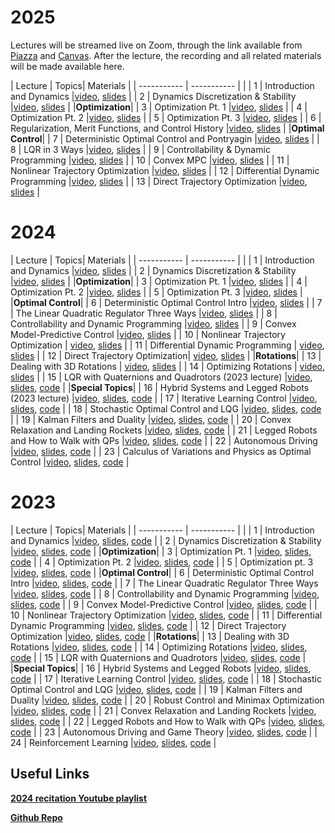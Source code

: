 # 2025

Lectures will be streamed live on Zoom, through the link available from [Piazza](https://piazza.com/cmu/spring2025/16745/home) and [Canvas](https://canvas.cmu.edu/courses/46532). After the lecture, the recording and all related materials will be made available here.

| Lecture     | Topics| Materials |
| ----------- | -----------         | | 
| 1     | Introduction and Dynamics      |[video](https://www.youtube.com/watch?v=SvAYJC7jug8&list=PLZnJoM76RM6IAJfMXd1PgGNXn3dxhkVgI), [slides](https://github.com/Optimal-Control-16-745/lecture-notebooks/tree/main/Lecture%201) |
| 2     | Dynamics Discretization & Stability      |[video](https://www.youtube.com/watch?v=_Swoo8n7DFM&list=PLZnJoM76RM6IAJfMXd1PgGNXn3dxhkVgI&index=2), [slides](https://github.com/Optimal-Control-16-745/lecture-notebooks/tree/main/Lecture%202) |
|**Optimization**|
| 3     | Optimization Pt. 1      |[video](https://www.youtube.com/watch?v=f7yF0KOV-sI&list=PLZnJoM76RM6IAJfMXd1PgGNXn3dxhkVgI&index=3), [slides](https://github.com/Optimal-Control-16-745/lecture-notebooks/tree/main/Lecture%203) |
| 4     | Optimization Pt. 2      |[video](https://www.youtube.com/watch?v=lIuPIlDxLNU&list=PLZnJoM76RM6IAJfMXd1PgGNXn3dxhkVgI&index=4), [slides](https://github.com/Optimal-Control-16-745/lecture-notebooks/tree/main/Lecture%204) |
| 5     | Optimization Pt. 3      |[video](https://www.youtube.com/watch?v=bsBXk17rff4&list=PLZnJoM76RM6IAJfMXd1PgGNXn3dxhkVgI&index=5), [slides](https://github.com/Optimal-Control-16-745/lecture-notebooks/tree/main/Lecture%205) |
| 6     | Regularization, Merit Functions, and Control History  |[video](https://www.youtube.com/watch?v=8N10U68kS5M&list=PLZnJoM76RM6IAJfMXd1PgGNXn3dxhkVgI&index=6), [slides](https://github.com/Optimal-Control-16-745/lecture-notebooks/tree/main/Lecture%206) |
|**Optimal Control**|
| 7     | Deterministic Optimal Control and Pontryagin  |[video](https://www.youtube.com/watch?v=ZoLmQB6C7WU&list=PLZnJoM76RM6IAJfMXd1PgGNXn3dxhkVgI&index=7), [slides](https://github.com/Optimal-Control-16-745/lecture-notebooks/tree/main/Lecture%207) |
| 8     | LQR in 3 Ways  |[video](https://www.youtube.com/watch?v=9_je9YOKtew&list=PLZnJoM76RM6IAJfMXd1PgGNXn3dxhkVgI&index=8), [slides](https://github.com/Optimal-Control-16-745/lecture-notebooks/tree/main/Lecture%208) |
| 9     | Controllability & Dynamic Programming  |[video](https://www.youtube.com/watch?v=RtGsW12LRjk&list=PLZnJoM76RM6IAJfMXd1PgGNXn3dxhkVgI&index=9), [slides](https://github.com/Optimal-Control-16-745/lecture-notebooks/tree/main/Lecture%209) |
| 10     | Convex MPC  |[video](https://www.youtube.com/watch?v=J7lh-uF3wlY&list=PLZnJoM76RM6IAJfMXd1PgGNXn3dxhkVgI&index=10), [slides](https://github.com/Optimal-Control-16-745/lecture-notebooks/tree/main/Lecture%2010) |
| 11     | Nonlinear Trajectory Optimization  |[video](https://www.youtube.com/watch?v=ERGKQ2ieYW8&list=PLZnJoM76RM6IAJfMXd1PgGNXn3dxhkVgI&index=11), [slides](https://github.com/Optimal-Control-16-745/lecture-notebooks/tree/main/Lecture%2011) |
| 12     | Differential Dynamic Programming  |[video](https://www.youtube.com/watch?v=JFiIZ8Iwj6Y&list=PLZnJoM76RM6IAJfMXd1PgGNXn3dxhkVgI&index=12), [slides](https://github.com/Optimal-Control-16-745/lecture-notebooks/tree/main/Lecture%2012) |
| 13     | Direct Trajectory Optimization  |[video](https://www.youtube.com/watch?v=8VZ0MZ_JpgE&list=PLZnJoM76RM6IAJfMXd1PgGNXn3dxhkVgI&index=13), [slides](https://github.com/Optimal-Control-16-745/lecture-notebooks/tree/main/Lecture%2013) |

# 2024

| Lecture     | Topics| Materials |
| ----------- | -----------         | | 
| 1     | Introduction and Dynamics      |[video](https://www.youtube.com/watch?v=Kj88Nory8ec), [slides](https://github.com/Optimal-Control-16-745/lecture-notebooks/tree/master/Lecture%201) |
| 2     | Dynamics Discretization & Stability      |[video](https://youtu.be/Ne6oUqjAT6o), [slides](https://github.com/Optimal-Control-16-745/lecture-notebooks/tree/master/Lecture%202) |
|**Optimization**|
| 3     | Optimization Pt. 1      |[video](https://www.youtube.com/watch?v=FV8r2o0ZUiM), [slides](https://github.com/Optimal-Control-16-745/lecture-notebooks/tree/master/Lecture%203) |
| 4     | Optimization Pt. 2      |[video](https://www.youtube.com/watch?v=VPvpe75JHNQ), [slides](https://github.com/Optimal-Control-16-745/lecture-notebooks/tree/master/Lecture%204) |
| 5     | Optimization Pt. 3      |[video](https://www.youtube.com/watch?v=-f1pu8vsnYw), [slides](https://github.com/Optimal-Control-16-745/lecture-notebooks/tree/master/Lecture%205) |
|**Optimal Control**|
| 6     | Deterministic Optimal Control Intro      |[video](https://www.youtube.com/watch?v=u9vNBi62HsI), [slides](https://github.com/Optimal-Control-16-745/lecture-notebooks/tree/master/Lecture%206) |
| 7     | The Linear Quadratic Regulator Three Ways      |[video](https://www.youtube.com/watch?v=LcLCE7KiEB8), [slides](https://github.com/Optimal-Control-16-745/lecture-notebooks/tree/master/Lecture%207) |
| 8     | Controllability and Dynamic Programming      |[video](https://www.youtube.com/watch?v=cgRaP_TYZow), [slides](https://github.com/Optimal-Control-16-745/lecture-notebooks/tree/master/Lecture%208) |
| 9     | Convex Model-Predictive Control      |[video](https://www.youtube.com/watch?v=i-XEj8JY4Y0), [slides](https://github.com/Optimal-Control-16-745/lecture-notebooks/tree/master/Lecture%209) |
| 10    | Nonlinear Trajectory Optimization | [video](https://www.youtube.com/watch?v=t0vaNTZIC20), [slides](https://github.com/Optimal-Control-16-745/lecture-notebooks/tree/master/Lecture%2010) |
| 11    | Differential Dynamic Programming | [video](https://www.youtube.com/watch?v=qusvkcoHyz0), [slides](https://github.com/Optimal-Control-16-745/lecture-notebooks/tree/master/Lecture%2011) |
| 12    | Direct Trajectory Optimization| [video](https://youtu.be/8VAiAxa6-sM?si=OwQXgYkxcPXdHRyC), [slides](https://github.com/Optimal-Control-16-745/lecture-notebooks/tree/master/Lecture%2012) |
|**Rotations**|
| 13    | Dealing with 3D Rotations | [video](https://youtu.be/0ONcoIqfT5E?si=Q1at3Kxm8rOrmg2i), [slides](https://github.com/Optimal-Control-16-745/lecture-notebooks/tree/master/Lecture%2013) |
| 14    | Optimizing Rotations | [video](https://www.youtube.com/watch?v=8InVEfutyrQ), [slides](https://github.com/Optimal-Control-16-745/lecture-notebooks/tree/master/Lecture%2014) |
| 15     | LQR with Quaternions and Quadrotors (2023 lecture)  |[video](https://youtu.be/AxmE2uTPglg?si=3yci5Z8Dkhttcmsj), [slides](https://github.com/Optimal-Control-16-745/lecture-notebooks-2023/blob/main/Lecture%2015/Lecture%2015.pdf), [code](https://github.com/Optimal-Control-16-745/lecture-notebooks-2023/tree/main/Lecture%2015) | 
|**Special Topics**|
| 16     | Hybrid Systems and Legged Robots (2023 lecture)    |[video](https://youtu.be/3k2HXavhaY0?si=5VEvY7aWaGthtOvB), [slides](https://github.com/Optimal-Control-16-745/lecture-notebooks-2023/blob/main/Lecture%2016/Lecture%2016.pdf), [code](https://github.com/Optimal-Control-16-745/lecture-notebooks-2023/tree/main/Lecture%2016) | 
| 17     | Iterative Learning Control    |[video](https://www.youtube.com/watch?v=sscRS2RMVvw&t=1468s), [slides](https://github.com/Optimal-Control-16-745/lecture-notebooks/blob/master/Lecture%2017/Lecture%2017.pdf), [code](https://github.com/Optimal-Control-16-745/lecture-notebooks/tree/master/Lecture%2017) | 
| 18     | Stochastic Optimal Control and LQG     |[video](https://www.youtube.com/watch?v=gYXqNfmEW18), [slides](https://github.com/Optimal-Control-16-745/lecture-notebooks/blob/master/Lecture%2018/Lecture%2018.pdf), [code](https://github.com/Optimal-Control-16-745/lecture-notebooks/tree/master/Lecture%2018) | 
| 19     | Kalman Filters and Duality    |[video](https://www.youtube.com/watch?v=D2TvCKTEfbI), [slides](https://github.com/Optimal-Control-16-745/lecture-notebooks/blob/master/Lecture%2019/Lecture%2019.pdf), [code](https://github.com/Optimal-Control-16-745/lecture-notebooks/tree/master/Lecture%2019) | 
| 20     | Convex Relaxation and Landing Rockets |[video](https://www.youtube.com/watch?v=tiwFETCw5lw), [slides](https://github.com/Optimal-Control-16-745/lecture-notebooks/blob/master/Lecture%2020/Lecture%2020.pdf), [code](https://github.com/Optimal-Control-16-745/lecture-notebooks/tree/master/Lecture%2020) | 
| 21     | Legged Robots and How to Walk with QPs |[video](https://www.youtube.com/watch?v=O3V2h7-jIzg), [slides](https://github.com/Optimal-Control-16-745/lecture-notebooks/blob/master/Lecture%2021/Lecture%2021.pdf), [code](https://github.com/Optimal-Control-16-745/lecture-notebooks/tree/master/Lecture%2021) | 
| 22     | Autonomous Driving |[video](https://www.youtube.com/watch?v=4Fh0wIqaynQ), [slides](https://github.com/Optimal-Control-16-745/lecture-notebooks/blob/master/Lecture%2022/Lecture%2022.pdf), [code](https://github.com/Optimal-Control-16-745/lecture-notebooks/tree/master/Lecture%2022) | 
| 23     | Calculus of Variations and Physics as Optimal Control |[video](https://youtu.be/YbCb44ViwPU?si=eTXiPsourwF-aQ50), [slides](https://github.com/Optimal-Control-16-745/lecture-notebooks/blob/master/Lecture%2023/Lecture%2023.pdf), [code](https://github.com/Optimal-Control-16-745/lecture-notebooks/tree/master/Lecture%2023) | 

# 2023 

| Lecture     | Topics| Materials |
| ----------- | -----------         | | 
| 1     | Introduction and Dynamics      |[video](https://youtu.be/6rUdAOCNXAU?si=YeY1J_Qo8MD-uSep), [slides](https://github.com/Optimal-Control-16-745/lecture-notebooks-2023/blob/main/Lecture%201/Intro.pdf), [code](https://github.com/Optimal-Control-16-745/lecture-notebooks-2023/tree/main/Lecture%201) |
| 2     | Dynamics Discretization & Stability     |[video](https://youtu.be/GwinMLqsNuw?si=R-p1PJ_FrNwfl1H3), [slides](https://github.com/Optimal-Control-16-745/lecture-notebooks-2023/blob/main/Lecture%202/Lecture%202.pdf), [code](https://github.com/Optimal-Control-16-745/lecture-notebooks-2023/tree/main/Lecture%202) | 
|**Optimization**|
| 3     | Optimization Pt. 1     |[video](https://youtu.be/WQRaUCNCYwI?si=BJhQbsUZbEWYvubI), [slides](https://github.com/Optimal-Control-16-745/lecture-notebooks-2023/blob/main/Lecture%203/Lecture%203.pdf), [code](https://github.com/Optimal-Control-16-745/lecture-notebooks-2023/tree/main/Lecture%203) | 
| 4     | Optimization Pt. 2     |[video](https://youtu.be/0U8S6qIBvKM?si=NX4fSO0-oIwxOlAj), [slides](https://github.com/Optimal-Control-16-745/lecture-notebooks-2023/blob/main/Lecture%204/Lecture%204.pdf), [code](https://github.com/Optimal-Control-16-745/lecture-notebooks-2023/tree/main/Lecture%204) | 
| 5     | Optimization pt. 3     |[video](https://youtu.be/V9oHEF1OUHQ?si=PzZ4V_Y48jMS6hHP), [slides](https://github.com/Optimal-Control-16-745/lecture-notebooks-2023/blob/main/Lecture%205/Lecture%205.pdf), [code](https://github.com/Optimal-Control-16-745/lecture-notebooks-2023/tree/main/Lecture%205) | 
|**Optimal Control**|
| 6     | Deterministic Optimal Control Intro     |[video](https://youtu.be/U9zrNwMXktQ?si=r-GPCgq7NIX5bwBL), [slides](https://github.com/Optimal-Control-16-745/lecture-notebooks-2023/blob/main/Lecture%206/Lecture%206.pdf), [code](https://github.com/Optimal-Control-16-745/lecture-notebooks-2023/tree/main/Lecture%206) | 
| 7     | The Linear Quadratic Regulator Three Ways    |[video](https://youtu.be/yYmaNqA9_ZU?si=MY-U6_4HfhtBX3fb), [slides](https://github.com/Optimal-Control-16-745/lecture-notebooks-2023/blob/main/Lecture%207/Lecture%207.pdf), [code](https://github.com/Optimal-Control-16-745/lecture-notebooks-2023/tree/main/Lecture%207) | 
| 8     | Controllability and Dynamic Programming    |[video](https://youtu.be/WoGAwiMnCFA?si=wQFtTniN6-QlC_P-), [slides](https://github.com/Optimal-Control-16-745/lecture-notebooks-2023/blob/main/Lecture%208/Lecture%208.pdf), [code](https://github.com/Optimal-Control-16-745/lecture-notebooks-2023/tree/main/Lecture%208) | 
| 9     | Convex Model-Predictive Control    |[video](https://youtu.be/-5iWPI3BIkU?si=tRF-8LFNlDtca0tl), [slides](https://github.com/Optimal-Control-16-745/lecture-notebooks-2023/blob/main/Lecture%209/Lecture%209.pdf), [code](https://github.com/Optimal-Control-16-745/lecture-notebooks-2023/tree/main/Lecture%209) | 
| 10     | Nonlinear Trajectory Optimization     |[video](https://youtu.be/Wz5kwy1J8ZE?si=CB3dkjNadbzpXj0u), [slides](https://github.com/Optimal-Control-16-745/lecture-notebooks-2023/blob/main/Lecture%2010/Lecture%2010.pdf), [code](https://github.com/Optimal-Control-16-745/lecture-notebooks-2023/tree/main/Lecture%2010) | 
| 11     | Differential Dynamic Programming    |[video](https://youtu.be/hUf5YhSptLs?si=_uj_qYZNacnVxhFs), [slides](https://github.com/Optimal-Control-16-745/lecture-notebooks-2023/blob/main/Lecture%2011/Lecture%2011.pdf), [code](https://github.com/Optimal-Control-16-745/lecture-notebooks-2023/tree/main/Lecture%2011) | 
| 12     | Direct Trajectory Optimization    |[video](https://youtu.be/Oh4BfRX5ILg?si=oyGNnteoCkg4LeV3), [slides](https://github.com/Optimal-Control-16-745/lecture-notebooks-2023/blob/main/Lecture%2012/Lecture%2012.pdf), [code](https://github.com/Optimal-Control-16-745/lecture-notebooks-2023/tree/main/Lecture%2012) | 
|**Rotations**|
| 13     | Dealing with 3D Rotations    |[video](https://youtu.be/6iuN9l1bwm8?si=T9Y8VXZ0AYWHIiDe), [slides](https://github.com/Optimal-Control-16-745/lecture-notebooks-2023/blob/main/Lecture%2013/Lecture%2013.pdf), [code](https://github.com/Optimal-Control-16-745/lecture-notebooks-2023/tree/main/Lecture%2013) | 
| 14     | Optimizing Rotations    |[video](https://youtu.be/7t9HWMWBq70?si=SsNPUSlmQjIe7QAp), [slides](https://github.com/Optimal-Control-16-745/lecture-notebooks-2023/blob/main/Lecture%2014/Lecture%2014.pdf), [code](https://github.com/Optimal-Control-16-745/lecture-notebooks-2023/tree/main/Lecture%2014) | 
| 15     | LQR with Quaternions and Quadrotors    |[video](https://youtu.be/AxmE2uTPglg?si=3yci5Z8Dkhttcmsj), [slides](https://github.com/Optimal-Control-16-745/lecture-notebooks-2023/blob/main/Lecture%2015/Lecture%2015.pdf), [code](https://github.com/Optimal-Control-16-745/lecture-notebooks-2023/tree/main/Lecture%2015) | 
|**Special Topics**|
| 16     | Hybrid Systems and Legged Robots     |[video](https://youtu.be/3k2HXavhaY0?si=5VEvY7aWaGthtOvB), [slides](https://github.com/Optimal-Control-16-745/lecture-notebooks-2023/blob/main/Lecture%2016/Lecture%2016.pdf), [code](https://github.com/Optimal-Control-16-745/lecture-notebooks-2023/tree/main/Lecture%2016) | 
| 17     | Iterative Learning Control    |[video](https://youtu.be/JXZbrzJiUo4?si=uHAv-97zfqQWYM3u), [slides](https://github.com/Optimal-Control-16-745/lecture-notebooks-2023/blob/main/Lecture%2017/Lecture%2017.pdf), [code](https://github.com/Optimal-Control-16-745/lecture-notebooks-2023/tree/main/Lecture%2017) | 
| 18     | Stochastic Optimal Control and LQG     |[video](https://youtu.be/IEP8ZApmaPU?si=BacdAgQNXNPXcWag), [slides](https://github.com/Optimal-Control-16-745/lecture-notebooks-2023/blob/main/Lecture%2018/Lecture%2018.pdf), [code](https://github.com/Optimal-Control-16-745/lecture-notebooks-2023/tree/main/Lecture%2018) | 
| 19     | Kalman Filters and Duality    |[video](https://youtu.be/ZMciakM9YC0?si=gKvwoJbRiZ7fWYSD), [slides](https://github.com/Optimal-Control-16-745/lecture-notebooks-2023/blob/main/Lecture%2019/Lecture%2019.pdf), [code](https://github.com/Optimal-Control-16-745/lecture-notebooks-2023/tree/main/Lecture%2019) | 
| 20     | Robust Control and Minimax Optimization     |[video](https://youtu.be/GmIFVr-HXPs?si=U5aPyRYyeEd3JyuA), [slides](https://github.com/Optimal-Control-16-745/lecture-notebooks-2023/blob/main/Lecture%2020/Lecture%2020.pdf), [code](https://github.com/Optimal-Control-16-745/lecture-notebooks-2023/tree/main/Lecture%2020) | 
| 21     | Convex Relaxation and Landing Rockets     |[video](https://youtu.be/gwdcIxzp2N4?si=aDpUhNUEnTecaR-A), [slides](https://github.com/Optimal-Control-16-745/lecture-notebooks-2023/blob/main/Lecture%2021/Lecture%2021.pdf), [code](https://github.com/Optimal-Control-16-745/lecture-notebooks-2023/tree/main/Lecture%2021) | 
| 22     | Legged Robots and How to Walk with QPs    |[video](https://youtu.be/zI_dbgtVYqM?si=R8NR34sjzPpxJg-B), [slides](https://github.com/Optimal-Control-16-745/lecture-notebooks-2023/blob/main/Lecture%2022/Lecture%2022.pdf), [code](https://github.com/Optimal-Control-16-745/lecture-notebooks-2023/tree/main/Lecture%2022) | 
| 23     | Autonomous Driving and Game Theory    |[video](https://youtu.be/HfwZN9OFBO8?si=W2IjL58f08gY_WCy), [slides](https://github.com/Optimal-Control-16-745/lecture-notebooks-2023/blob/main/Lecture%2023/Lecture%2023.pdf), [code](https://github.com/Optimal-Control-16-745/lecture-notebooks-2023/tree/main/Lecture%2023) | 
| 24     | Reinforcement Learning    |[video](https://youtu.be/5wK1GXuYMZ0?si=o1w5e9h90BtvNqUr), [slides](https://github.com/Optimal-Control-16-745/lecture-notebooks-2023/blob/main/Lecture%2024/Lecture%2024.pdf), [code](https://github.com/Optimal-Control-16-745/lecture-notebooks-2023/tree/main/Lecture%2024) | 

## Useful Links

[**2024 recitation Youtube playlist**](https://www.youtube.com/watch?v=6rUdAOCNXAU&list=PLZnJoM76RM6KugDT9sw5zhAmqKnGeoLRa)

[**Github Repo**](https://github.com/Optimal-Control-16-745/lecture-notebooks-2024)